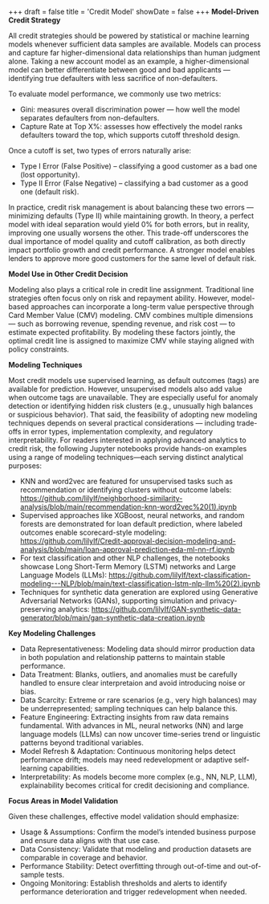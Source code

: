 +++
draft = false
title = 'Credit Model'
showDate = false
+++
**Model-Driven Credit Strategy**

All credit strategies should be powered by statistical or machine learning models whenever sufficient data samples are available. Models can process and capture far higher-dimensional data relationships than human judgment alone. Taking a new account model as an example, a higher-dimensional model can better differentiate between good and bad applicants — identifying true defaulters with less sacrifice of non-defaulters.

To evaluate model performance, we commonly use two metrics:
- Gini: measures overall discrimination power — how well the model separates defaulters from non-defaulters.
- Capture Rate at Top X%: assesses how effectively the model ranks defaulters toward the top, which supports cutoff threshold design.

Once a cutoff is set, two types of errors naturally arise:
- Type I Error (False Positive) – classifying a good customer as a bad one (lost opportunity).
- Type II Error (False Negative) – classifying a bad customer as a good one (default risk).

In practice, credit risk management is about balancing these two errors — minimizing defaults (Type II) while maintaining growth. In theory, a perfect model with ideal separation would yield 0% for both errors, but in reality, improving one usually worsens the other. This trade-off underscores the dual importance of model quality and cutoff calibration, as both directly impact portfolio growth and credit performance. A stronger model enables lenders to approve more good customers for the same level of default risk.

**Model Use in Other Credit Decision**

Modeling also plays a critical role in credit line assignment. Traditional line strategies often focus only on risk and repayment ability. However, model-based approaches can incorporate a long-term value perspective through Card Member Value (CMV) modeling. CMV combines multiple dimensions — such as borrowing revenue, spending revenue, and risk cost — to estimate expected profitability. By modeling these factors jointly, the optimal credit line is assigned to maximize CMV while staying aligned with policy constraints.

**Modeling Techniques**

Most credit models use supervised learning, as default outcomes (tags) are available for prediction. However, unsupervised models also add value when outcome tags are unavailable. They are especially useful for anomaly detection or identifying hidden risk clusters (e.g., unusually high balances or suspicious behavior). That said, the feasibility of adopting new modeling techniques depends on several practical considerations — including trade-offs in error types, implementation complexity, and regulatory interpretability. For readers interested in applying advanced analytics to credit risk, the following Jupyter notebooks provide hands-on examples using a range of modeling techniques—each serving distinct analytical purposes:
- KNN and word2vec are featured for unsupervised tasks such as recommendation or identifying clusters without outcome labels: https://github.com/lilyIf/neighborhood-similarity-analysis/blob/main/recommendation-knn-word2vec%20(1).ipynb
- Supervised approaches like XGBoost, neural networks, and random forests are demonstrated for loan default prediction, where labeled outcomes enable scorecard-style modeling: https://github.com/lilyIf/Credit-approval-decision-modeling-and-analysis/blob/main/loan-approval-prediction-eda-ml-nn-rf.ipynb
- For text classification and other NLP challenges, the notebooks showcase Long Short-Term Memory (LSTM) networks and Large Language Models (LLMs): https://github.com/lilyIf/text-classification-modeling---NLP/blob/main/text-classification-lstm-nlp-llm%20(2).ipynb
- Techniques for synthetic data generation are explored using Generative Adversarial Networks (GANs), supporting simulation and privacy-preserving analytics: https://github.com/lilyIf/GAN-synthetic-data-generator/blob/main/gan-synthetic-data-creation.ipynb


**Key Modeling Challenges**

- Data Representativeness: Modeling data should mirror production data in both population and relationship patterns to maintain stable performance.
- Data Treatment: Blanks, outliers, and anomalies must be carefully handled to ensure clear interpretaion and avoid introducing noise or bias.
- Data Scarcity: Extreme or rare scenarios (e.g., very high balances) may be underrepresented; sampling techniques can help balance this.
- Feature Engineering: Extracting insights from raw data remains fundamental. With advances in ML, neural networks (NN) and large language models (LLMs) can now uncover time-series trend or linguistic patterns beyond traditional variables.
- Model Refresh & Adaptation: Continuous monitoring helps detect performance drift; models may need redevelopment or adaptive self-learning capabilities.
- Interpretability: As models become more complex (e.g., NN, NLP, LLM), explainability becomes critical for credit decisioning and compliance.

**Focus Areas in Model Validation**

Given these challenges, effective model validation should emphasize:
- Usage & Assumptions: Confirm the model’s intended business purpose and ensure data aligns with that use case.
- Data Consistency: Validate that modeling and production datasets are comparable in coverage and behavior.
- Performance Stability: Detect overfitting through out-of-time and out-of-sample tests.
- Ongoing Monitoring: Establish thresholds and alerts to identify performance deterioration and trigger redevelopment when needed.